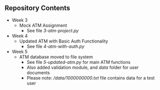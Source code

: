 ## Repository Contents

* Week 3
  * Mock ATM Assignment
    * See file _3-atm-project.py_
* Week 4
  * Updated ATM with Basic Auth Functionality
    * See file _4-atm-with-auth.py_
* Week 5
  * ATM database moved to file system
    * See file _5-updated-atm.py_ for main ATM functions
    * Also added validation module, and _data_ folder for user documents
    * Please note: _/data/1000000000.txt_ file contains data for a test user
